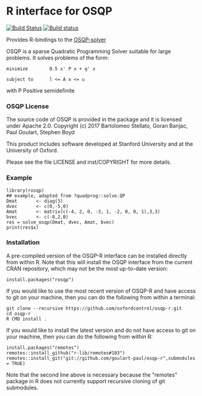 # R interface for OSQP

[![Build Status](https://travis-ci.org/oxfordcontrol/osqp-r.svg?branch=master)](https://travis-ci.org/oxfordcontrol/osqp-r)
[![Build status](https://ci.appveyor.com/api/projects/status/bx1navxa474nhlpd/branch/master?svg=true)](https://ci.appveyor.com/project/goulart-paul/osqp-r/branch/master)

Provides R-bindings to the [OSQP-solver](http://osqp.readthedocs.io/)

OSQP is a sparse Quadratic Programming Solver suitable for large problems.
It solves problems of the form:
```
minimize        0.5 x' P x + q' x

subject to      l <= A x <= u
```

with P Positive semidefinite

### OSQP License
The source code of OSQP is provided in the package and it is licensed under Apache 2.0.
Copyright (c) 2017 Bartolomeo Stellato, Goran Banjac, Paul Goulart, Stephen Boyd

This product includes software developed at Stanford University and at the University of Oxford.

Please see the file LICENSE and inst/COPYRIGHT for more details.

### Example
```{r}
library(rosqp)
## example, adapted from ?quadprog::solve.QP
Dmat       <- diag(3)
dvec       <- c(0,-5,0)
Amat       <- matrix(c(-4, 2, 0, -3, 1, -2, 0, 0, 1),3,3)
bvec       <- c(-8,2,0)
res = solve_osqp(Dmat, dvec, Amat, bvec)
print(res$x)
```

### Installation

A pre-compiled version of the OSQP-R interface can be installed directly from within R.   Note that this will install the OSQP interface from the current CRAN repository, which may not be the most up-to-date version:

```{r}
install.packages("rosqp")
```

If you would like to use the most recent version of OSQP-R and have access to git on your machine, then you can do the following from within a terminal:

```
git clone --recursive https://github.com/oxfordcontrol/osqp-r.git
cd osqp-r
R CMD install .
```

If you would like to install the latest version and do not have access to git on your machine, then you can do the following from within R:

```{r}
install.packages("remotes")
remotes::install_github("r-lib/remotes#103")
remotes::install_git("git://github.com/goulart-paul/osqp-r",submodules = TRUE)
```

Note that the second line above is necessary because the "remotes" package in R does not currently support recursive cloning of git submodules.
